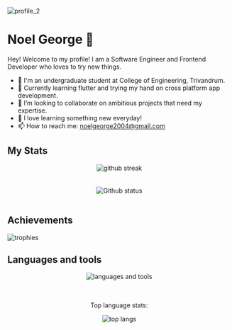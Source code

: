 ![profile_2](https://github.com/noelg-cj/noelg-cj/assets/76249580/0b92c9b7-8fb8-4836-b1a8-1aa792a9cd87)


<h1>Noel George 🎄</h1>
Hey! Welcome to my profile! 
I am a Software Engineer and Frontend Developer who loves to try new things.

- 🔭 I'm an undergraduate student at College of Engineering, Trivandrum.
- 🌱 Currently learning flutter and trying my hand on cross platform app development.
- 👯 I’m looking to collaborate on ambitious projects that need my expertise.
- 📖 I love learning something new everyday!
- 📫 How to reach me: noelgeorge2004@gmail.com

## My Stats
<div align="center">
  <img src="https://github-readme-streak-stats.herokuapp.com/?user=noelg-cj" alt="github streak" align="center" />
  <br />
  <br />
  <br />
  <img src="https://github-readme-stats-noelg-cj.vercel.app/api?username=noelg-cj" alt="Github status" align="center" />
</div>
<br />

## Achievements
<img src="https://github-profile-trophy.vercel.app/?username=noelg-cj&column=5&theme=onedark" alt="trophies" />
<br />

## Languages and tools
<div align="center">
  <img src="https://skillicons.dev/icons?i=html,css,js,react,tailwind,dart,flutter,c,cpp,java,py,git,electron,mysql,nodejs,vite,vscode,visualstudio,figma,blender&perline=5" alt="languages and tools" align="center" />
  <br />
  <br />
  <br />
  <p align="center">Top language stats:</p>
  <img src="https://github-readme-stats-noelg-cj.vercel.app/api/top-langs/?username=noelg-cj&layout=donut-vertical" alt="top langs" align="center" />
</div>
<!--
- 🔭 I’m currently working on ...
- 🌱 I’m currently learning ...
- 👯 I’m looking to collaborate on ...
- 🤔 I’m looking for help with ...
- 💬 Ask me about ...
- 📫 How to reach me: ...
- 😄 Pronouns: ...
- ⚡ Fun fact: ...
-->
